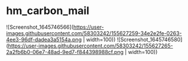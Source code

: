 # hm_carbon_mail 


![Screenshot_1645746566](https://user-images.githubusercontent.com/58303242/155627259-34e2e2fe-0263-4ee3-96df-dadea3a5154a.png | width=100))     ![Screenshot_1645746580](https://user-images.githubusercontent.com/58303242/155627265-2a2fb6b0-06e7-48ad-9ed7-f844398988cf.png | width=100))

